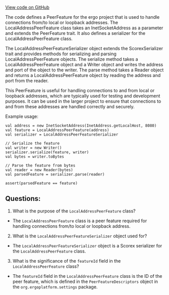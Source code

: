 [View code on GitHub](https://github.com/ergoplatform/ergo/src/main/scala/scorex/core/network/peer/LocalAddressPeerFeature.scala)

The code defines a PeerFeature for the ergo project that is used to handle connections from/to local or loopback addresses. The LocalAddressPeerFeature class takes an InetSocketAddress as a parameter and extends the PeerFeature trait. It also defines a serializer for the LocalAddressPeerFeature class.

The LocalAddressPeerFeatureSerializer object extends the ScorexSerializer trait and provides methods for serializing and parsing LocalAddressPeerFeature objects. The serialize method takes a LocalAddressPeerFeature object and a Writer object and writes the address and port of the object to the writer. The parse method takes a Reader object and returns a LocalAddressPeerFeature object by reading the address and port from the reader.

This PeerFeature is useful for handling connections to and from local or loopback addresses, which are typically used for testing and development purposes. It can be used in the larger project to ensure that connections to and from these addresses are handled correctly and securely.

Example usage:

```
val address = new InetSocketAddress(InetAddress.getLocalHost, 8080)
val feature = LocalAddressPeerFeature(address)
val serializer = LocalAddressPeerFeatureSerializer

// Serialize the feature
val writer = new Writer()
serializer.serialize(feature, writer)
val bytes = writer.toBytes

// Parse the feature from bytes
val reader = new Reader(bytes)
val parsedFeature = serializer.parse(reader)

assert(parsedFeature == feature)
```
## Questions: 
 1. What is the purpose of the `LocalAddressPeerFeature` class?
- The `LocalAddressPeerFeature` class is a peer feature required for handling connections from/to local or loopback address.

2. What is the `LocalAddressPeerFeatureSerializer` object used for?
- The `LocalAddressPeerFeatureSerializer` object is a Scorex serializer for the `LocalAddressPeerFeature` class.

3. What is the significance of the `featureId` field in the `LocalAddressPeerFeature` class?
- The `featureId` field in the `LocalAddressPeerFeature` class is the ID of the peer feature, which is defined in the `PeerFeatureDescriptors` object in the `org.ergoplatform.settings` package.